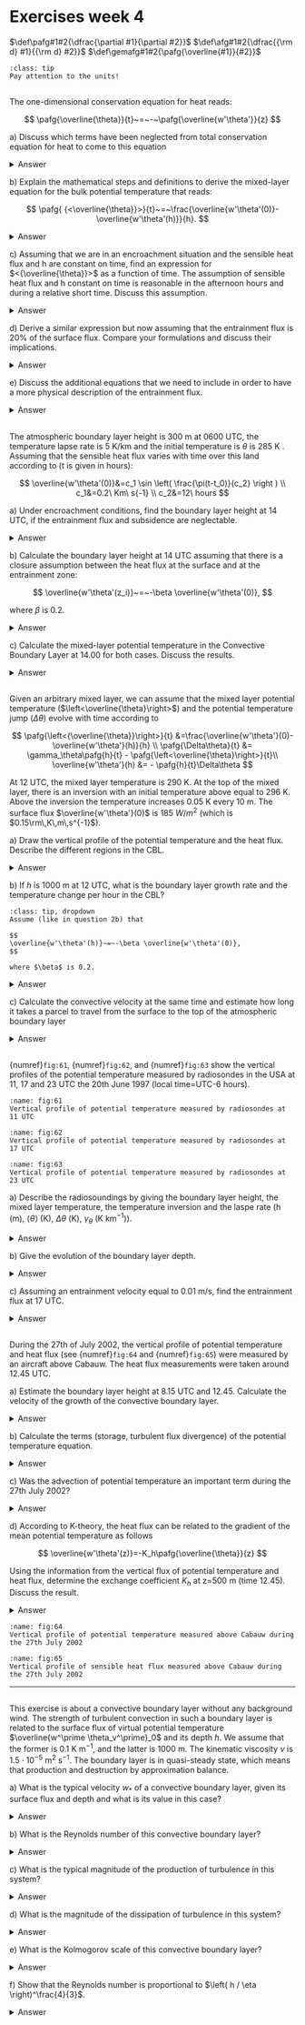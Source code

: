 # Exercises week 4
$\def\pafg#1#2{\dfrac{\partial #1}{\partial #2}}$
$\def\afg#1#2{\dfrac{{\rm d} #1}{{\rm d} #2}}$
$\def\gemafg#1#2{\pafg{\overline{#1}}{#2}}$

```{hint}
:class: tip
Pay attention to the units! 
```

##
The one-dimensional conservation equation for heat reads:

$$
\pafg{\overline{\theta}}{t}~=~-~\pafg{\overline{w'\theta'}}{z}
$$

a) Discuss which terms have been neglected from total conservation equation for heat to come to this equation

<details>
  <summary>Answer</summary>

The total conservation equation for heat is

$$
\underbrace{\gemafg{\theta}{t}}_{\rm Tendency} + \underbrace{\overline{u_j}\gemafg{\theta}{x_j}}_{\rm Advection} + \underbrace{\gemafg{u_j'\theta'}{x_j}}_{\rm Turbulent\ heat\ flux } = \underbrace{\nu_\theta\pafg{^2\overline{\theta}}{x_j^2}}_{\rm Molecular\ diffusion} - \underbrace{\frac{1}{\rho\,c_p}\gemafg{Q_j}{x_j}}_{\rm Radiation} - \underbrace{\frac{{ L_v}\,E}{\rho c_p}}_{\rm Latent\ heat\ release}
$$

The neglected terms are:
* **advection**: No advection is present. This automatically follows from using the assumption of horizontal homogeneity and the absence of subsidence.
* **horizontal turbulent heat flux**: Due to horizontal homogeneity, it is assumed that the horizontal turbulent heat flux is equal for all $x$ and $y$, causing the terms with $i$ equal to 1 or 2 to vanish.
* **diffusion**: The impact of dissipation is relatively small under daytime (convective) conditions.
* **radiation**: The impact of radiation is relatively small under these conditions as well.
* **latent heat release**: In the case of clear skies, there is no condensation/evaporation.

</details>

b) Explain the mathematical steps and definitions to derive the mixed-layer equation for the bulk potential temperature that reads:

$$
\pafg{ {<\overline{\theta}}>}{t}~=~\frac{\overline{w'\theta'(0)}-\overline{w'\theta'(h)}}{h}.
$$

<details>
  <summary>Answer</summary>

To get to the mixed-layer equations, the conservation equation has to be integrated with height over the whole boundary layer.

$$
\int_{z_0}^h \! \pafg{\overline{\theta}}{t} \, \delta z = - \int_{z_0}^h \! \pafg{}{z}(\overline{w'\theta'}) \delta z
$$(eq6.7)

Integrating the right-hand-side of equation {eq}`eq6.7`, we find:

$$
- \int_{z_0}^h \! \pafg{}{z}(\overline{w'\theta'}) \delta z = \overline{w'\theta'}(z_0) - \overline{w'\theta'}(h)
$$(eq6.12)

Since one of the limits of the integration ($h$) is changing on time,
we have to use of the Leibniz rule to solve the left-hand-side of integral {eq}`eq6.7`:

For an arbitrary scalar, $\psi$, and limits a and b, the Leibniz rule is: 

$$
\pafg{}{t} \int_a^b \! \psi \, \mathrm{d}z = \int_a^b \! \pafg{\psi}{t} \, \mathrm{d}z - \psi(a) \pafg{a}{t} + \psi(b) \pafg{b}{t}.
$$(eq6.8)


We substitute $ \psi = \theta $ in Equation {eq}`eq6.8` and use the limits $z_0$ and h. 
This gives: 

$$
\pafg{}{t} \underbrace{ \int_{z_0}^h \! \overline\theta \, \delta z}_{<\theta> h}  =~ \int_{z_0}^h \!\pafg{\overline\theta }{t} \, \delta z-
\underbrace{\overline\theta (z_0) \pafg{z_0}{t}}_{=0} + \overline\theta (h) \pafg{h}{t}
$$

We reorganise this equation to find:

$$
\int_{z_0}^h \! \pafg{\overline\theta}{t} \, \delta z &= \pafg{}{t}[<\theta> h] - \overline\theta(h) \pafg{h}{t}\\
&= h \pafg{<\theta>}{t} + <\theta> \pafg{h}{t} - \overline\theta(h) \pafg{h}{t}\\
&= h \pafg{<\theta>}{t} + \pafg{h}{t} \underbrace{[<\theta>-\overline\theta(h)]}_{0}
$$


Throughout the mixed layer, $\theta$ is homogeneous, so the second term cancels, resulting in:

$$
\int_{z_0}^h \! \pafg{\overline{\theta}}{t} \, \delta z = h \pafg{<\theta>}{t}
$$(eq6.11)


Finally, substitution of {eq}`eq6.11` and {eq}`eq6.12` on the original equation {eq}`eq6.7` results in:

$$
h \pafg{<\theta>}{t} = \overline{w'\theta'}(z_0) - \overline{w'\theta'}(h)
$$

or, alternatively:

$$
\pafg{<\theta>}{t} = \frac{1}{h}[ \overline{w'\theta'}(z_0) - \overline{w'\theta'}(h)]
$$(for:61b)

</details>

c) Assuming that we are in an encroachment situation and the sensible heat flux and h are constant on time, find an expression for $<{\overline{\theta}}>$
as a function of time. The assumption of sensible heat flux and h constant on time is reasonable in the afternoon hours
and during a relative short time. Discuss this assumption.

<details>
  <summary>Answer</summary>

In case of encroachment, the vertical turbulent heat flux is 0 near the entrainment zone since there is no inversion, so 

$$
\pafg{\left<\overline{\theta}\right>}{t} = \frac{\overline{w'\theta'}\left(0\right)}{h}
$$

This expression shows that if the boundary lower growth has become minimal, the heating of the boundary layer is proportional to the surface heat flux and inversely proportional to the boundary layer height. All energy (in the form of heat) is equally distributed over the mixed layer.

Near the end of the afternoon, $h$ is approximately constant. This assumption is therefore valid. However, the sensible heat flux changes rapidly in that period. The derived equation is still valid in those situations if the heat flux is considered as a function of time.

</details>

d) Derive a similar expression but now assuming that the entrainment flux is 20$\%$ of the surface flux. Compare
your formulations and discuss their implications.

<details>
  <summary>Answer</summary>

In this case $\overline{w'\theta'}(h) = -\beta \overline{w'\theta'}(0)$ with $\beta=0.2$ 
(the downward heat flux at the boundary layer top is equal to 20% of the upward heat flux at the surface),
so Equation {eq}`for:61b` changes into

$$
\pafg{\left<\overline{\theta}\right>}{t} &= \frac{\overline{w'\theta'}\left(0\right)+ 0.2\,\overline{w'\theta'}\left(0\right)}{h} \\
\pafg{\left<\overline{\theta}\right>}{t} &= \frac{1.2\,\overline{w'\theta'}\left(0\right)}{h}
$$

The difference is that the influx of energy (in the form of heat) is enhanced by 20% due to entrainment of warm air that originates from the free troposphere. 
Therefore, for equal boundary layer heights, the boundary layer would heat up 1.2 times as fast for the same surface heat flux. 
However, note that due to entrainment the boundary layer grows faster and therefore, the heat has to be spread over a larger volume. 

</details>

e) Discuss the additional equations that we need to include in order to have a more physical description of the entrainment flux.

<details>
  <summary>Answer</summary>

The entrainment flux has to be related to the boundary layer growth rate:

$$
\overline{w'\theta'}(h) &= - w_e \,\Delta\theta\\
 &= - \afg{h}t \,\Delta\theta
$$

In this equation $w_e$ is the entrainment velocity in m s$^{-1}$ and $\Delta\theta$ is the potential temperature jump at the inversion. In order to evaluate this equation, the time evolution of $\Delta\theta$ has to be known. This is given by:

$$
\afg{\Delta\theta}{t} = \gamma_{\theta}\afg{h}{t}- \afg{\left<\overline{\theta}\right>}{t}
$$

($\partial$ can be replaced by d, since all variables in this equation are only dependent on time.) 

In the end, the system of governing equations is 

$$
\pafg{\left<\overline{\theta}\right>}{t} &= \frac{\overline{w'\theta'}\left(z_0\right)-\overline{w'\theta'}\left(h\right)}{h}\\
\overline{w'\theta'}(h) &= - \afg{h}t \,\Delta\theta = -w_e \Delta\theta \\
\afg{\Delta\theta}{t} &= \gamma_{\theta}\afg{h}{t}- \afg{\left<\overline{\theta}\right>}{t}
$$

$w_e$ is the entrainment velocity.

</details>

##
The atmospheric boundary layer height is 300 m at 0600 UTC, the temperature
lapse rate is 5 K/km and the initial temperature is $\theta$ is 285 K . Assuming that the sensible heat flux varies with time over this land
according to (t is given in hours):

$$
\overline{w'\theta'(0)}&=c_1 \sin \left( \frac{\pi(t-t_0)}{c_2} \right ) \\
c_1&=0.2\ Km\ s{-1} \\
c_2&=12\ hours
$$

a) Under encroachment conditions, find the boundary layer height at 14 UTC, if the entrainment flux and subsidence are neglectable.

<details>
  <summary>Answer</summary>

In case of encroachment:

$$
\afg{\Delta\theta}{t} &= 0 \\
\gamma_{\theta}\afg{h}{t}- \afg{\left<\overline{\theta}\right>}{t} &= 0\\
\afg{h}{t} &= \frac{1}{\gamma_{\theta}}\afg{\left<\overline{\theta}\right>}{t}
$$

Since in the case of encroachment, $\overline{w'\theta'}(h)=0$, Equation {eq}`for:61b` becomes

$$
\afg{\left<\overline{\theta}\right>}{t} = \frac{\overline{w'\theta'}\left(0\right)}{h}
$$

Therefore, 

$$
\afg{h}{t} = \frac{1}{\gamma_{\theta}}\frac{\overline{w'\theta'}_0}{h} 
$$(for:62a)

$$
h\,\rm{d}h &= \frac{\overline{w'\theta'}_0}{\gamma_{\theta}} \rm{d}t\\
\int_{h_1}^{h_2}{h\ {\rm d}h} &= \int_{t1}^{t2}{\frac{\overline{w'\theta'}_0}{\gamma_{\theta}}{\rm d}t}\\
\dfrac{1}{2}\ h_2^2-\dfrac{1}{2}\ h_1^2 &=  \frac{1}{\gamma_\theta} \int_{t1}^{t2}{\overline{w'\theta'}_0{\rm\,d}t}
$$

Finally,

$$
h_2 = \sqrt{h_1^2 + \frac{2}{\gamma_\theta} \int_{t1}^{t2}{\overline{w'\theta'}_0{\rm\,d}t}}
$$

Substituting the heat flux results in

$$
h_2 = \sqrt{h_1^2 + \frac{2}{\gamma_\theta} \int_{t1}^{t2}{c_1 \sin\left(\frac{\pi\left(t-t_0\right)}{c_2}\right){\rm\,d}t}}
$$

In this equation, the integral is given by 

$$
\int_{t1}^{t2}{c_1 \sin\left(\frac{\pi\left(t-t_0\right)}{c_2}\right){\rm\,d}t} &= c_1 \left[{-\frac{c_2}{\pi}\cos\left(\frac{\pi\left(t-t_0\right)}{c_2}\right)}\right]_{t_1}^{t_2}\\
 &= \frac{c_1\,c_2}{\pi} \left({\cos\left(\frac{\pi\left(t_1-t_0\right)}{c_2}\right)-\cos\left(\frac{\pi\left(t_2-t_0\right)}{c_2}\right)}\right)_{t_1}^{t_2}\\
 &\approx 4125 {\rm\,K\,m}
$$

for $t_1=t_0=0600\rm\,UTC$ and $t_2=1400\rm\,UTC$. Substituting this value, $h_1$, $c_1$ and $c_2$ nets $h\left(1400\rm\,UTC\right)\approx 1319\rm\,m$

</details>

b) Calculate the boundary layer height at 14 UTC assuming that there is a closure assumption between the
heat flux at the surface and at the entrainment zone:

$$
\overline{w'\theta'(z_i)}~=~-\beta \overline{w'\theta'(0)},
$$

where $\beta$ is 0.2.

<details>
  <summary>Answer</summary>

This exercise is solved under the assumption that the boundary layer growth is still only due to encroachment, so $\Delta\theta=0$. In this case, the boundary layer height development is not related to the entrainment flux. The governing equations are:

$$
\afg{h}{t} &= \frac{1}{\gamma_{\theta}}\afg{\left<\overline{\theta}\right>}{t}\\
\afg{\left<\overline{\theta}\right>}{t} &= \frac{\overline{w'\theta'}\left(0\right)-\overline{w'\theta'}\left(h\right)}{h} \\
 &= \left(1+\beta\right) \frac{\overline{w'\theta'}\left(0\right)}{h} \\
 &= \left(1+\beta\right) \frac{\overline{w'\theta'}_S}{h}
$$

This results in 

$$
\afg{h}{t} = \frac{1+\beta}{\gamma_{\theta}}\frac{\overline{w'\theta'}_S}{h}
$$

Due to the analogy with Equation {eq}`for:62a`, this results in 

$$
h_2 &= \sqrt{h_1^2 + \frac{2}{\gamma_\theta} \int_{t1}^{t2}{\left(1+\beta\right)\overline{w'\theta'}_S{\rm\,d}t}}\\
 &= \sqrt{h_1^2 + \frac{2\,\left(1+\beta\right)}{\gamma_\theta} \int_{t1}^{t2}{\overline{w'\theta'}_S{\rm\,d}t}}
$$

Since the solution to the integral and the values of $h_1$, $\beta$ and $\gamma_\theta$ are known, the answer can be found: $h_2 \approx 1439\rm\,m$

</details>

c) Calculate the mixed-layer potential temperature in the Convective Boundary Layer
at 14.00 for both cases. Discuss the results.

<details>
  <summary>Answer</summary>

Due to the relation 

$$
\afg{h}{t} = \frac{1}{\gamma_{\theta}}\afg{\left<\overline{\theta}\right>}{t}
$$

It is known that

$$
\afg{\left<\overline{\theta}\right>}{t} &= \gamma_\theta \afg{h}{t}\\
\Delta{\left<\overline{\theta}\right>} &= \gamma_\theta \Delta{h}\\
\left<\overline{\theta}\right>_2 &= \left<\overline{\theta}\right>_1 + \gamma_\theta \left(h_2-h_1\right)
$$

The resulting mixed layer potential temperatures are $290.1\rm\,K$ in the case of encroachment 
and $290.7\rm\,K$ in the case of entrainment flux without the associated boundary layer growth. 

Note that the solution presented here is not the complete analytical solution, since we neglected the growth of the boundary layer that is associated to the entrainment flux. In case this is taken into account, a factor 2 appears before $\beta$ in the final equation for $h_2$ as well as some extra terms that deal with the initial inversion conditions.

</details>

##
Given an arbitrary mixed layer, we can assume that the mixed layer potential temperature
($\left<\overline{\theta}\right>$) and the potential temperature jump ($\Delta\theta$) evolve with time according to

$$
\pafg{\left<{\overline{\theta}}\right>}{t} &=\frac{\overline{w'\theta'}(0)-\overline{w'\theta'}(h)}{h} \\
\pafg{\Delta\theta}{t} &= \gamma_\theta\pafg{h}{t} - \pafg{\left<\overline{\theta}\right>}{t}\\
\overline{w'\theta'}(h) &= - \pafg{h}{t}\Delta\theta
$$

At 12 UTC, the mixed layer temperature is 290 K. At the top of the mixed layer, there is an inversion
with an initial temperature above equal to 296 K.
Above the inversion the temperature increases 0.05 K every 10 m.
The surface flux $\overline{w'\theta'}(0)$ is 185 $W/m^2$ (which is $0.15\rm\,K\,m\,s^{-1}$).

a) Draw the vertical profile of the potential temperature and the heat flux.
Describe the different regions in the CBL.

<details>
  <summary>Answer</summary>

```{figure} figures/exercise6_3.png
:name: fig:6

Boundary layer profiles of potential temperature **a** and sensible heat flux **b** at 12 UTC. The dashed lines denote the idealized profiles.
```

The profiles are drawn in {numref}`fig:6`. From bottom to top, the layers are:
* the surface layer
* the mixed layer
* the entrainment zone
* the free troposphere
</details>

b) If $h$ is 1000 m at 12 UTC, what is the boundary layer growth rate and the temperature change per hour in the CBL?

```{hint}
:class: tip, dropdown
Assume (like in question 2b) that 

$$
\overline{w'\theta'(h)}~=~-\beta \overline{w'\theta'(0)},
$$

where $\beta$ is 0.2.

```

<details>
  <summary>Answer</summary>

$$
\pafg{h}{t} &= 0.2 \frac{\overline{w'\theta'}(0)}{\Delta\theta}\\
\overline{w'\theta'}(0) &= 0.15\rm\,K\,m\,s^{-1}\\
\Delta\theta &= 6\rm\,K
$$

Therefore, $\pafg{h}{t} = 0.005\rm\,m\,s^{-1} = 18\,m\,hr^{-1}$

$$
\pafg{\left<{\overline{\theta}}\right>}{t} &=\frac{\overline{w'\theta'}(0)-\overline{w'\theta'}(h)}{h} \\
 &=  \frac{\left(1+\beta\right)\overline{w'\theta'}(0)}{h}\\
h&= 1000\rm\,m
$$

Because of this, $\pafg{\left<{\overline{\theta}}\right>}{t} = 1.8\,10^{-4}\rm\,K\,s^{-1}=0.65\,K\,hr^{-1}$.
</details>

c) Calculate the convective velocity at the same time and estimate how long it takes a parcel to travel from the
surface to the top of the atmospheric boundary layer

<details>
  <summary>Answer</summary>

The convective velocity is defined by 

$$
w_*=\sqrt[3]{\frac{g}{\theta_v}\,\overline{w'\theta_v'}\,h}
$$

In this definition, the buoyancy term of the TKE, $\frac{g}{\theta_v}\,\overline{w'\theta_v'}$, is incorporated. 
In this case, no moisture is considered, so $\overline{w'\theta_v'}=\overline{w'\theta'}$. 
Substituting the known values results in $w_* = 1.72\rm\,m\,s^{-1}$. 

The time it takes for a parcel to travel from the surface to the top of the atmospheric boundary layer due to convection is 

$$
T = \frac{h}{w_*}
$$

This results in $T = 582 s \approx 10\rm\,min$

</details>

##
{numref}`fig:61`, {numref}`fig:62`, and {numref}`fig:63` show the vertical profiles of the potential temperature measured by radiosondes in the USA at 11, 17 and 23 UTC the 20th June 1997 (local time=UTC-6 hours).

```{figure} figures/figset61.png
:name: fig:61
Vertical profile of potential temperature measured by radiosondes at 11 UTC
```

```{figure} figures/figset62.png
:name: fig:62
Vertical profile of potential temperature measured by radiosondes at 17 UTC
```

```{figure} figures/figset63.png
:name: fig:63
Vertical profile of potential temperature measured by radiosondes at 23 UTC
```

a) Describe the radiosoundings by giving the boundary layer height, the mixed layer temperature, the temperature inversion and the laspe rate 
(h (m), $\left<\theta\right>$ (K), $\Delta\theta$ (K), $\gamma_\theta$ (K km$^{-1}$)).

<details>
  <summary>Answer</summary>

|Figure|{numref}`fig:61`|{numref}`fig:62`|{numref}`fig:63`|
|--|--|--|--|
|h (m) | 700 | 1400 | 1400 |
|$\left<\theta\right>$ (K) | 303 | 309.5 | 310|
|$\Delta\theta$ (K) | 9 | 5 | 4|
|$\gamma_\theta$ (K km$^{-1}$) | 2.2 | 2.5 | 2.5|

Note: The upper profile shows a stable boundary layer, while the other two profiles show well-mixed convective boundary layers.

</details>

b) Give the evolution of the boundary layer depth.

<details>
  <summary>Answer</summary>

From 05.30 LT to 11.30 LT: + 700 m, so a growth of approximately 3 $\rm{cm\ s^{-1}}$.

From 11.30 LT to 17.30 LT: the boundary layer height is constant, so a growth of 0 $\rm{cm\ s^{-1}}$.

</details>

c) Assuming an entrainment velocity equal to 0.01 m/s, find the entrainment
flux at 17 UTC.

<details>
  <summary>Answer</summary>

At 17 UTC (11 LT), $\Delta\theta=5\rm\,K$. 

$$
\overline{w'\theta'(z_i)} &= - w_e\,\Delta\theta \\
 &= - \pafg{h}{t}\,\Delta\theta
$$

Substituting the variables results in $\overline{w'\theta'(z_i)} = -0.05\rm\,K\,m\,s^{-1}$.

The flux is negative, since heat is transported downwards.

</details>

##
During the 27th of July 2002, the vertical profile of potential temperature
and heat flux (see {numref}`fig:64` and {numref}`fig:65`) were measured by an aircraft above Cabauw. The heat flux measurements were
taken around 12.45 UTC.

a) Estimate the boundary layer height at 8.15 UTC and 12.45. Calculate the velocity of the growth of the convective boundary layer.

<details>
  <summary>Answer</summary>

Using the location where $\pafg{\theta}{z}$ has its maximum, the boundary layer heights at 8.15 UTC and 12.45 UTC are 375 m and 1025 m, respectively. 
Therefore, the velocity of growth is $\dfrac{650\rm\,m}{4.5\cdot 3600\rm\,s} = 0.04\rm\,m\,s^{-1}$.

</details>

b) Calculate the terms (storage, turbulent flux divergence) of the potential temperature equation.

<details>
  <summary>Answer</summary>

$$
\gemafg{\theta}{t}+\gemafg{w'\theta'}{z} = {\rm Advection} + {\rm Sources/sinks}
$$

Sources correspond with warming and sinks with cooling.

Storage term: $\gemafg{\theta}{t} = \frac{5\rm\,K}{4.5\rm\,hr}=3.1\times 10^{-4}\rm\,K\,s^{-1}$

Turbulent flux divergence: $\gemafg{w'\theta'}{z} = \frac{-0.095\rm\,K\,m\,s^{-1}}{700\rm\,m}= -1.4\times 10^{-4}\rm\,K\,s^{-1}$

</details>

c) Was the advection of potential temperature an important term during the 27th July 2002?

<details>
  <summary>Answer</summary>

Since other sources and sinks are negligible during day, advection should account for the difference between storage and the vertical turbulent flux divergence. 
Therefore, advection should account for $1.7\times 10^{-4}\rm\,K\,s^{-1}$. 
This is of the same order of magnitude as the temperature tendencies of the terms that are related to storage and transport by turbulent fluxes. 
This shows that advection is important for this case. 

</details>

d) According to K-theory, the heat flux can be related to the gradient of the mean potential
temperature as follows

$$
\overline{w'\theta'(z)}=-K_h\pafg{\overline{\theta}}{z}
$$

Using the information from the vertical flux of potential temperature
and heat flux, determine the exchange coefficient $K_h$ at z=500 m (time 12.45). Discuss the result.

<details>
  <summary>Answer</summary>

$$
\overline{w'\theta'(z)}=-K_h\pafg{\overline{\theta}}{z}
$$

Rewritting this equation gives: 

$$
K_h = - \dfrac{\overline{w'\theta'(z)}}{\pafg{\overline{\theta}}{z}}
$$

From the graph, we note that at 500m $\pafg{\overline{\theta}}{z} \approx 0$, this would result in $K_h\ \to\infty$. 
This shows that local K-theory is not applicable in a well mixed boundary layer.

</details>


```{figure} figures/figset64.png
:name: fig:64
Vertical profile of potential temperature measured above Cabauw during the 27th July 2002
```

```{figure} figures/figset65.png
:name: fig:65
Vertical profile of sensible heat flux measured above Cabauw during the 27th July 2002
```

---

##
This exercise is about a convective boundary layer without any background wind. The strength of turbulent convection in such a boundary layer is related to the surface flux of virtual potential temperature $\overline{w^\prime \theta_v^\prime}_0$ and its depth $h$. We assume that the former is 0.1 K m$^{-1}$, and the latter is 1000 m. The kinematic viscosity $\nu$ is $1.5 \cdot 10^{-5}$ m$^2$ s$^{-1}$. The boundary layer is in quasi-steady state, which means that production and destruction by approximation balance.

a) What is the typical velocity $w_*$ of a convective boundary layer, given its surface flux and depth and what is its value in this case?

<details>
  <summary>Answer</summary>

The Deardorff velocity scale is constructed from $\dfrac{g}{\overline{\theta}_v} \overline{w^\prime \theta^\prime}_0$ and $h$. The only way to create a velocity scale is $w_* \equiv \left( \dfrac{g}{\overline{\theta}_v} \overline{w^\prime \theta^\prime}_0 h \right)^\frac{1}{3}$. If we assume $g / \overline{\theta}_v$ is 10 / 300, then the value here is 1.49 m s$^{-1}$.

</details>

b) What is the Reynolds number of this convective boundary layer?

<details>
  <summary>Answer</summary>

The Reynolds number here is $Re = w_* h / \nu$  and its value is very close to $1 \cdot 10^8$.

</details>

c) What is the typical magnitude of the production of turbulence in this system?

<details>
  <summary>Answer</summary>

The production is the buoyancy term from TKE equation: $\dfrac{g}{\overline{\theta}_v} \overline{w^\prime \theta_v^\prime}$. We take the surface value as a reference as this is where the energy enters the system: $\dfrac{g}{\overline{\theta}_v} \overline{w^\prime \theta_v^\prime}_0$. Its value is $3.33 \cdot 10^{-3}$ m$^2$ $s^{-3}$.

</details>

d) What is the magnitude of the dissipation of turbulence in this system?

<details>
  <summary>Answer</summary>

The dissipation is approximately equal to the buoyancy term from TKE equation as there is almost steady state, hence its value is $3.33 \cdot 10^{-3}$ m$^2$ $s^{-3}$.

</details>

e) What is the Kolmogorov scale of this convective boundary layer?

<details>
  <summary>Answer</summary>

Dissipation matches the buoyancy flux, thus the Kolmogorov length $\eta = \left( \nu^3 / \epsilon \right)^\frac{1}{4} = \left( \nu^3 / \dfrac{g}{\overline{\theta}_{v}} \overline{w^\prime \theta_v^\prime}_0 \right)^\frac{1}{4}$. Its value here is $1.0 \cdot 10^{-3}$ m, thus one millimeter.

</details>

f) Show that the Reynolds number is proportional to $\left( h / \eta \right)^\frac{4}{3}$.

<details>
  <summary>Answer</summary>

$$
\dfrac{h}{\eta} &= 
\dfrac{h}{\left( \nu^3 / \dfrac{g}{\overline{\theta}_{v}} \overline{w^\prime \theta_v^\prime}_0 \right)^\frac{1}{4}} \\
&=
\dfrac{h \left( \dfrac{g}{\overline{\theta}_{v}} \overline{w^\prime \theta_v^\prime}_0 \right)^\frac{1}{4}}
{\nu^\frac{3}{4}} \\
&=
\dfrac{h^\frac{3}{4} h^\frac{1}{4} \left( \dfrac{g}{\overline{\theta}_{v}} \overline{w^\prime \theta_v^\prime}_0 \right)^\frac{1}{4}}
{\nu^\frac{3}{4}} \\
&=
\dfrac{h^\frac{3}{4} w_*^\frac{3}{4}}
{\nu^\frac{3}{4}} \\
&=
Re^\frac{3}{4}
$$

</details>
